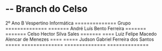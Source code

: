 # -- Branch do Celso
2º Ano B Vespertino Informática
============== Grupo ==============
======= André Luís Bento Ferreira =======
======= Celso Hector Silva Sales =======
==== Luiz Felipe Macedo Alencar de Menezes ====
===== Judson Gabriel Ferreira dos Santos =====
============== ============== ==============
